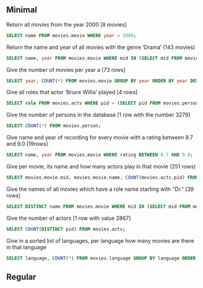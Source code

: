 ## Minimal

Return all movies from the year 2000 [8 movies]
```sql
SELECT name FROM movies.movie WHERE year = 2000;
```

Return the name and year of all movies with the genre ‘Drama’ (143 movies)
```sql
SELECT name, year FROM movies.movie WHERE mid IN (SELECT mid FROM movies.genre WHERE genre = 'Drama');
```

Give the number of movies per year a [73 rows]
```sql
SELECT year, COUNT(*) FROM movies.movie GROUP BY year ORDER BY year DESC;
```

Give all roles that actor ‘Bruce Willis’ played [4 rows]
```sql
SELECT role FROM movies.acts WHERE pid = (SELECT pid FROM movies.person WHERE name = 'Bruce Willis');
```

Give the number of persons in the database [1 row with the number 3279]
```sql
SELECT COUNT(*) FROM movies.person;
```
Give name and year of recording for every movie with a rating between 8.7 and 9.0 [19rows]
```sql
SELECT name, year FROM movies.movie WHERE rating BETWEEN 8.7 AND 9.0;
```

Give per movie, its name and how many actors play in that movie (251 rows)
```sql
SELECT movies.movie.mid, movies.movie.name, COUNT(movies.acts.pid) FROM movies.movie, movies.acts WHERE movies.movie.mid = movies.acts.mid GROUP BY movies.movie.mid;
```

Give the names of all movies which have a role name starting with "Dr." [39 rows]
```sql
SELECT DISTINCT name FROM movies.movie WHERE mid IN (SELECT mid FROM movies.acts WHERE role LIKE 'Dr.%');
```

Give the number of actors [1 row with value 2867]
```sql
SELECT COUNT(DISTINCT pid) FROM movies.acts;
```

Give in a sorted list of languages, per language how many movies are there in that language
```sql
SELECT language, COUNT(*) FROM movies.language GROUP BY language ORDER BY COUNT(*) DESC;
```

## Regular
